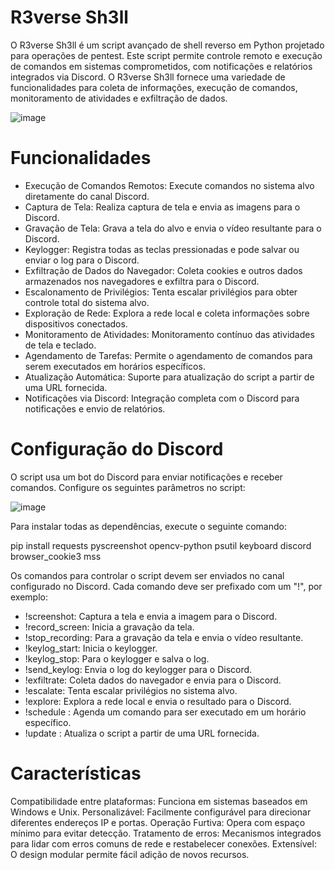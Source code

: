# R3verse Sh3ll

O R3verse Sh3ll é um script avançado de shell reverso em Python projetado para operações de pentest. Este script permite controle remoto e execução de comandos em sistemas comprometidos, com notificações e relatórios integrados via Discord. O R3verse Sh3ll fornece uma variedade de funcionalidades para coleta de informações, execução de comandos, monitoramento de atividades e exfiltração de dados.⠀⠀⠀⠀⠀⠀⠀⠀⠀⠀

![image](https://github.com/user-attachments/assets/f7e7a328-3b0f-483f-bb03-58e2bfab9698)


# Funcionalidades
- Execução de Comandos Remotos: Execute comandos no sistema alvo diretamente do canal Discord.
- Captura de Tela: Realiza captura de tela e envia as imagens para o Discord.
- Gravação de Tela: Grava a tela do alvo e envia o vídeo resultante para o Discord.
- Keylogger: Registra todas as teclas pressionadas e pode salvar ou enviar o log para o Discord.
- Exfiltração de Dados do Navegador: Coleta cookies e outros dados armazenados nos navegadores e exfiltra para o Discord.
- Escalonamento de Privilégios: Tenta escalar privilégios para obter controle total do sistema alvo.
- Exploração de Rede: Explora a rede local e coleta informações sobre dispositivos conectados.
- Monitoramento de Atividades: Monitoramento contínuo das atividades de tela e teclado.
- Agendamento de Tarefas: Permite o agendamento de comandos para serem executados em horários específicos.
- Atualização Automática: Suporte para atualização do script a partir de uma URL fornecida.
- Notificações via Discord: Integração completa com o Discord para notificações e envio de relatórios.


 # Configuração do Discord
O script usa um bot do Discord para enviar notificações e receber comandos. Configure os seguintes parâmetros no script:

![image](https://github.com/user-attachments/assets/9c3d260a-0b1b-4245-b0a4-8c0939ecc7ef)

Para instalar todas as dependências, execute o seguinte comando:

pip install requests pyscreenshot opencv-python psutil keyboard discord browser_cookie3 mss


Os comandos para controlar o script devem ser enviados no canal configurado no Discord. Cada comando deve ser prefixado com um "!", por exemplo:

- !screenshot: Captura a tela e envia a imagem para o Discord.
- !record_screen: Inicia a gravação da tela.
- !stop_recording: Para a gravação da tela e envia o vídeo resultante.
- !keylog_start: Inicia o keylogger.
- !keylog_stop: Para o keylogger e salva o log.
- !send_keylog: Envia o log do keylogger para o Discord.
- !exfiltrate: Coleta dados do navegador e envia para o Discord.
- !escalate: Tenta escalar privilégios no sistema alvo.
- !explore: Explora a rede local e envia o resultado para o Discord.
- !schedule <comando> <hora>: Agenda um comando para ser executado em um horário específico.
- !update <URL>: Atualiza o script a partir de uma URL fornecida.



# Características
Compatibilidade entre plataformas: Funciona em sistemas baseados em Windows e Unix.
Personalizável: Facilmente configurável para direcionar diferentes endereços IP e portas.
Operação Furtiva: Opera com espaço mínimo para evitar detecção.
Tratamento de erros: Mecanismos integrados para lidar com erros comuns de rede e restabelecer conexões.
Extensível: O design modular permite fácil adição de novos recursos.
